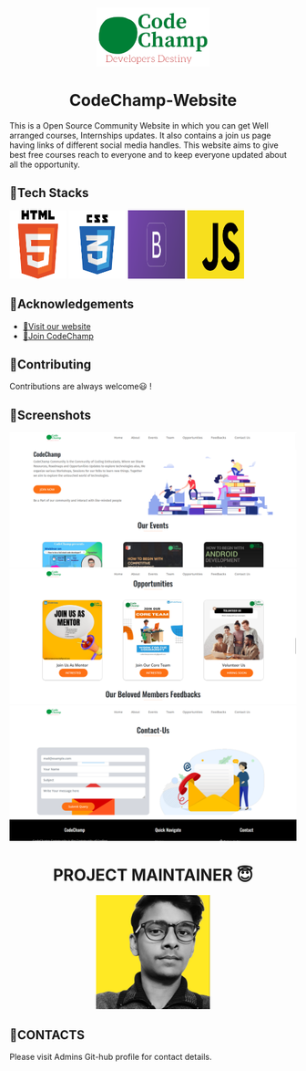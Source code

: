 <p align="center">
  <img src="./images/logo.png" alt="Sublime's custom image" width="200px"/>
</p>



<h1 align="center"> CodeChamp-Website </h1>

This is a Open Source Community Website in which you can get Well arranged courses, Internships updates. It also contains a join us page having links of different social media handles. This website aims to give best free courses reach to everyone and to keep everyone updated about all the opportunity.

## 📍Tech Stacks

<img src="./images/Html image.png" alt="Sublime's custom image" width="100px" height="120px"/>  <img src="./images/Css image.png" alt="Sublime's custom image" width="100px" height="120px"/>  <img src="./images/bootstrap.png" alt="Sublime's custom image" width="100px" height="120px"/>  <img src="./images/javascript.png" alt="Sublime's custom image" width="100px" height="120px"/>


## 📍Acknowledgements

 - [📌Visit our website](https://codechamp.tech/)
 - [📌Join CodeChamp](https://discord.com/invite/Pp5xg74nKH)


## 📍Contributing

Contributions are always welcome😃 !

## 📍Screenshots

<img src="./images/Home page.png" alt="Sublime's custom image" />

<img src="./images/opportunities page.png" alt="Sublime's custom image" />

<img src="./images/Contact us page.png" alt="Sublime's custom image"/>

<h1 align="center"> PROJECT MAINTAINER 😇</h1>
<p align="center">
  <img src="./images/Ashish yellow bg.jpeg" alt="Sublime's custom image" width="200px"/>
</p>

## 📍CONTACTS

Please visit Admins Git-hub profile for contact details.





